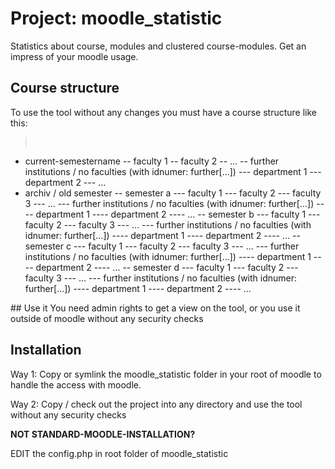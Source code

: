 # Project: moodle_statistic
Statistics about course, modules and clustered course-modules. Get an impress of your moodle usage.

## Course structure
To use the tool without any changes you must have a course structure like this:


><pre>
- current-semestername
-- faculty 1
-- faculty 2
-- ...
-- further institutions / no faculties (with idnumer: further[...])
--- department 1
--- department 2
--- ...
- archiv / old semester
-- semester a
--- faculty 1
--- faculty 2
--- faculty 3
--- ...
--- further institutions / no faculties (with idnumer: further[...])
---- department 1
---- department 2
---- ...
-- semester b
--- faculty 1
--- faculty 2
--- faculty 3
--- ...
--- further institutions / no faculties (with idnumer: further[...])
---- department 1
---- department 2
---- ...
-- semester c
--- faculty 1
--- faculty 2
--- faculty 3
--- ...
--- further institutions / no faculties (with idnumer: further[...])
---- department 1
---- department 2
---- ...
-- semester d
--- faculty 1
--- faculty 2
--- faculty 3
--- ...
--- further institutions / no faculties (with idnumer: further[...])
---- department 1
---- department 2
---- ...
</pre>
## Use it
You need admin rights to get a view on the tool, or you use it outside of moodle without any security checks

## Installation
Way 1: Copy or symlink the moodle_statistic folder in your root of moodle to handle the access with moodle.

Way 2: Copy / check out the project into any directory and use the tool without any security checks
<br/>

**NOT STANDARD-MOODLE-INSTALLATION?**

EDIT the config.php in root folder of moodle_statistic
